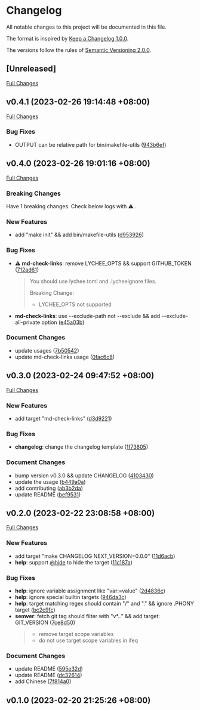 # Changelog

All notable changes to this project will be documented in this file.

The format is inspired by [Keep a Changelog 1.0.0](https://keepachangelog.com/en/1.0.0/).

The versions follow the rules of [Semantic Versioning 2.0.0](https://semver.org/spec/v2.0.0.html).

## [Unreleased]

[Full Changes](https://github.com/adoyle-h/makefile-utils/compare/v0.4.1...HEAD)


<a name="v0.4.1"></a>
## v0.4.1 (2023-02-26 19:14:48 +08:00)

[Full Changes](https://github.com/adoyle-h/makefile-utils/compare/v0.4.0...v0.4.1)

### Bug Fixes

- OUTPUT can be relative path for bin/makefile-utils ([943b6ef](https://github.com/adoyle-h/makefile-utils/commit/943b6ef33eed111546c91bd6bd477b0a352faf78))


<a name="v0.4.0"></a>
## v0.4.0 (2023-02-26 19:01:16 +08:00)

[Full Changes](https://github.com/adoyle-h/makefile-utils/compare/v0.3.0...v0.4.0)

### Breaking Changes

Have 1 breaking changes. Check below logs with ⚠️ .

### New Features

- add "make init" && add bin/makefile-utils ([d953926](https://github.com/adoyle-h/makefile-utils/commit/d953926601437b0cbc3523014f651f5e900946c4))

### Bug Fixes

- ⚠️  **md-check-links**: remove LYCHEE_OPTS && support GITHUB_TOKEN ([712ad61](https://github.com/adoyle-h/makefile-utils/commit/712ad61e5909bcdf88df551aa72fb9c2d2405550))
  > You should use lychee.toml and .lycheeignore files.
  > 
  > Breaking Change:
  > 
  > - LYCHEE_OPTS not supported
- **md-check-links**: use --exclude-path not --exclude && add --exclude-all-private option ([e45a03b](https://github.com/adoyle-h/makefile-utils/commit/e45a03beccd99b0da418c14d0d12faa7c848c4d1))

### Document Changes

- update usages ([7b50542](https://github.com/adoyle-h/makefile-utils/commit/7b505425d9c835f1d194b5820d62cb0ee68dcfe1))
- update md-check-links usage ([0fac6c8](https://github.com/adoyle-h/makefile-utils/commit/0fac6c8a0c2bfcdfe894cc2194d858253e205cc1))


<a name="v0.3.0"></a>
## v0.3.0 (2023-02-24 09:47:52 +08:00)

[Full Changes](https://github.com/adoyle-h/makefile-utils/compare/v0.2.0...v0.3.0)

### New Features

- add target "md-check-links" ([d3d9221](https://github.com/adoyle-h/makefile-utils/commit/d3d922164838f1e2743beda91e53a2da5708dbb0))

### Bug Fixes

- **changelog**: change the changelog template ([1f73805](https://github.com/adoyle-h/makefile-utils/commit/1f738054bcc99cdbb2386e5c818a0ee2be112af1))

### Document Changes

- bump version v0.3.0 && update CHANGELOG ([4103430](https://github.com/adoyle-h/makefile-utils/commit/4103430a190fa4b12d0e71d563bd3a10665fe538))
- update the usage ([b449a0a](https://github.com/adoyle-h/makefile-utils/commit/b449a0a3ee13b8e762fc72eecfd9645b5e2e9112))
- add contributing ([ab3b2da](https://github.com/adoyle-h/makefile-utils/commit/ab3b2da2be2df169ca65695d17131d30fda6d278))
- update README ([bef9531](https://github.com/adoyle-h/makefile-utils/commit/bef953144d056f451ad4b517d96a76c2c513035b))


<a name="v0.2.0"></a>
## v0.2.0 (2023-02-22 23:08:58 +08:00)

[Full Changes](https://github.com/adoyle-h/makefile-utils/compare/v0.1.0...v0.2.0)

### New Features

- add target "make CHANGELOG NEXT_VERSION=0.0.0" ([11d6acb](https://github.com/adoyle-h/makefile-utils/commit/11d6acb20421af1ed2917cc1203140de022dbeae))
- **help**: support [@hide](https://github.com/hide) to hide the target ([11c187a](https://github.com/adoyle-h/makefile-utils/commit/11c187a16e7b0362392fc3afa0480981fcbd7172))

### Bug Fixes

- **help**: ignore variable assignment like "var:=value" ([2d4836c](https://github.com/adoyle-h/makefile-utils/commit/2d4836c40e15db533aa66dc6e270ef018632eeea))
- **help**: ignore special builtin targets ([946da3c](https://github.com/adoyle-h/makefile-utils/commit/946da3c71135206ea31302c0999b2bfcdc11ac86))
- **help**: target matching regex should contain "/" and "." && ignore .PHONY target ([bc2c9fc](https://github.com/adoyle-h/makefile-utils/commit/bc2c9fcb26c85bcfd081aaad6fb576b13459fb4d))
- **semver**: fetch git tag should filter with "v*.*.*" && add target: GIT_VERSION ([7ce8d50](https://github.com/adoyle-h/makefile-utils/commit/7ce8d507a1eee868ee2ef1032e0718837282d53f))
  > - remove target scope variables
  > - do not use target scope variables in ifeq

### Document Changes

- update README ([595e32d](https://github.com/adoyle-h/makefile-utils/commit/595e32d340f9032a0747295561c96f19f4cda480))
- update README ([dc32614](https://github.com/adoyle-h/makefile-utils/commit/dc32614eae73069add90ed35285e4741c0df0fad))
- add Chinese ([7f814a0](https://github.com/adoyle-h/makefile-utils/commit/7f814a06adfc611ed491fb2c774ee0da4d3fb213))

<a name="v0.1.0"></a>
## v0.1.0 (2023-02-20 21:25:26 +08:00)

